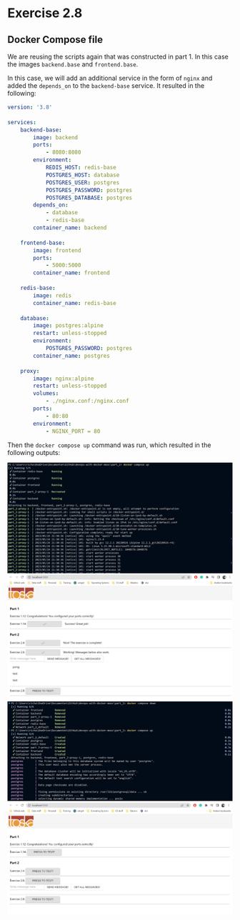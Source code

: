 # Exercise 2.8

## Docker Compose file

We are reusing the scripts again that was constructed in part 1. In this case the images ``backend.base`` and ``frontend.base``.  

In this case, we will add an additional service in the form of ``nginx`` and added the ``depends_on`` to the ``backend-base`` service. It resulted in the following:

```yml
version: '3.8'

services: 
    backend-base: 
        image: backend
        ports:
            - 8080:8080
        environment:
            REDIS_HOST: redis-base
            POSTGRES_HOST: database
            POSTGRES_USER: postgres
            POSTGRES_PASSWORD: postgres
            POSTGRES_DATABASE: postgres
        depends_on:
            - database
            - redis-base
        container_name: backend

    frontend-base: 
        image: frontend
        ports:
            - 5000:5000
        container_name: frontend

    redis-base:
        image: redis 
        container_name: redis-base 

    database:
        image: postgres:alpine
        restart: unless-stopped 
        environment: 
            POSTGRES_PASSWORD: postgres
        container_name: postgres
    
    proxy: 
        image: nginx:alpine
        restart: unless-stopped
        volumes: 
            - ./nginx.conf:/nginx.conf
        ports: 
            - 80:80
        environment: 
            - NGINX_PORT = 80
```

Then the ``docker compose up`` command was run, which resulted in the following outputs:

![compose-up](image/Exercise_2_7_pt1.png)
![frontend pt1](image/Exercise_2_7_pt2.png)
![compose-down and up](image/Exercise_2_7_pt3.png)
![frontend pt 2](image/Exercise_2_7_pt4.png)